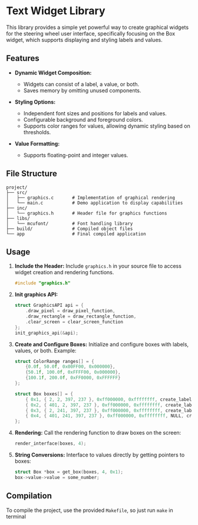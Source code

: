 # Text Widget Library

This library provides a simple yet powerful way to create graphical widgets for the steering wheel user interface, specifically focusing on the Box widget, which supports displaying and styling labels and values.

## Features

- **Dynamic Widget Composition:**

  - Widgets can consist of a label, a value, or both.
  - Saves memory by omitting unused components.

- **Styling Options:**

  - Independent font sizes and positions for labels and values.
  - Configurable background and foreground colors.
  - Supports color ranges for values, allowing dynamic styling based on thresholds.

- **Value Formatting:**

  - Supports floating-point and integer values.

## File Structure

```
project/
├── src/
│   ├── graphics.c       # Implementation of graphical rendering
│   └── main.c           # Demo application to display capabilities
├── inc/
│   └── graphics.h       # Header file for graphics functions
├── libs/
│   └── mcufont/         # Font handling library
├── build/               # Compiled object files
└── app                  # Final compiled application
```

## Usage

1. **Include the Header:**
   Include `graphics.h` in your source file to access widget creation and rendering functions.

   ```c
   #include "graphics.h"
   ```

2. **Init graphics API:**
   ```c
   struct GraphicsAPI api = {
       .draw_pixel = draw_pixel_function,
       .draw_rectangle = draw_rectangle_function,
       .clear_screen = clear_screen_function
   };
   init_graphics_api(&api);
   ```

3. **Create and Configure Boxes:**
   Initialize and configure boxes with labels, values, or both. Example:

   ```c
   struct ColorRange ranges[] = {
       {0.0f, 50.0f, 0x00FF00, 0x000000},
       {50.1f, 100.0f, 0xFFFF00, 0x000000},
       {100.1f, 200.0f, 0xFF0000, 0xFFFFFF}
   };

   struct Box boxes[] = {
       { 0x1, { 2, 2, 397, 237 }, 0xff000000, 0xffffffff, create_label("XD", (struct Coords){310, 95}, 0.4, CENTER), create_value(51, false, (struct Coords){140, 80}, 0.6, CENTER, ranges, 3) },
       { 0x2, { 401, 2, 397, 237 }, 0xff000000, 0xffffffff, create_label("SI", (struct Coords){196, 80}, 0.7, CENTER), NULL },
       { 0x3, { 2, 241, 397, 237 }, 0xff000000, 0xffffffff, create_label("PROVA", (struct Coords){196, 80}, 0.5, CENTER), NULL },
       { 0x4, { 401, 241, 397, 237 }, 0xff000000, 0xffffffff, NULL, create_value(51.0, true, (struct Coords){ 196, 80 }, 0.6, CENTER, ranges, 3) },
   };
   ```

3. **Rendering:**
   Call the rendering function to draw boxes on the screen:

   ```c
   render_interface(boxes, 4);
   ```

4. **String Conversions:**
   Interface to values directly by getting pointers to boxes:

   ```c
   struct Box *box = get_box(boxes, 4, 0x1);
   box->value->value = some_number;
   ```

## Compilation

To compile the project, use the provided `Makefile`, so just run `make` in terminal
